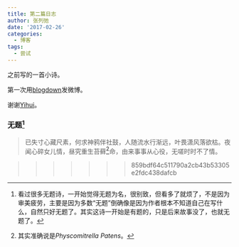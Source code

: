```yaml
---
title: 第二篇日志
author: 张列弛
date: '2017-02-26'
categories:
  - 博客
tags:
  - 尝试
---
```


之前写的一首小诗。

第一次用[blogdown](https://github.com/rstudio/blogdown)发微博。

谢谢[Yihui](https://yihui.name)。

### 无题[^1]

> 已失寸心藏尺素，何求神鸦伴社鼓，人随流水行渐远，叶畏潇风落欲枯。夜闻心碎女儿情，昼究重生苔藓[^2]命，由来事事从心役，无嗟时时不了情。

[^1]:看过很多无题诗，一开始觉得无题为名，很别致，但看多了就烦了，不是因为审美疲劳，主要是因为多数“无题”倒确像是因为作者根本不知道自己在写什么，自然只好无题了。其实这诗一开始是有题的，只是后来故事没了，也就无题了。

[^2]:其实准确说是*Physcomitrella Patens*。
>>>>>>> 859bdf64c511790a2cb43b53305e2fdc438dafcb
